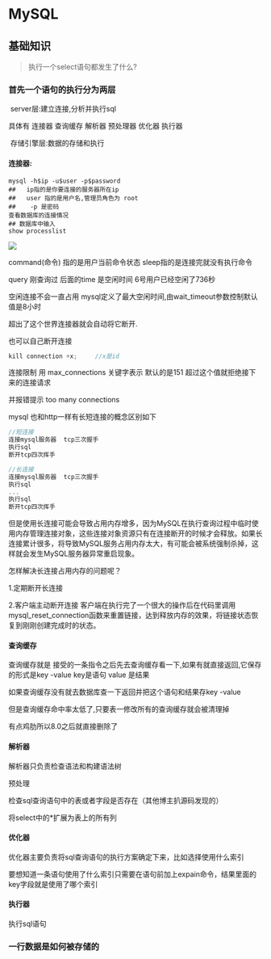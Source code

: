 # MySQL
## 基础知识

>    执行一个select语句都发生了什么?
>

### 首先一个语句的执行分为两层

​	server层:建立连接,分析并执行sql

具体有 连接器 查询缓存 解析器 预处理器 优化器 执行器

​    存储引擎层:数据的存储和执行

#### **连接器:**

```mysql
mysql -h$ip -u$user -p$password
##   ip指的是你要连接的服务器所在ip
##   user 指的是用户名,管理员角色为 root
##    -p 是密码
查看数据库的连接情况
## 数据库中输入
show processlist
```

![](../photo/mysql/1.png)

command(命令) 指的是用户当前命令状态 sleep指的是连接完就没有执行命令

query 刚查询过  后面的time 是空闲时间 6号用户已经空闲了736秒  

空闲连接不会一直占用 mysql定义了最大空闲时间,由wait_timeout参数控制默认值是8小时

超出了这个世界连接器就会自动将它断开.

也可以自己断开连接

```cpp
kill connection +x;     //x是id
```

连接限制  用 max_connections 关键字表示 默认的是151 超过这个值就拒绝接下来的连接请求

并报错提示 too many connections

mysql 也和http一样有长短连接的概念区别如下

```cpp
//短连接
连接mysql服务器  tcp三次握手
执行sql
断开tcp四次挥手

//长连接
连接mysql服务器  tcp三次握手
执行sql
...
执行sql
断开tcp四次挥手
```

但是使用长连接可能会导致占用内存增多，因为MySQL在执行查询过程中临时使用内存管理连接对象，这些连接对象资源只有在连接断开的时候才会释放。如果长连接累计很多，将导致MySQL服务占用内存太大，有可能会被系统强制杀掉，这样就会发生MySQL服务器异常重启现象。

怎样解决长连接占用内存的问题呢？

1.定期断开长连接

2.客户端主动断开连接   客户端在执行完了一个很大的操作后在代码里调用 mysql_reset_connection函数来重置链接，达到释放内存的效果，将链接状态恢复到刚刚创建完成时的状态。

#### 查询缓存

查询缓存就是 接受的一条指令之后先去查询缓存看一下,如果有就直接返回,它保存的形式是key -value  key是语句 value 是结果

如果查询缓存没有就去数据库查一下返回并把这个语句和结果存key -value

但是查询缓存命中率太低了,只要表一修改所有的查询缓存就会被清理掉

有点鸡肋所以8.0之后就直接删除了

#### 解析器

解析器只负责检查语法和构建语法树

预处理

检查sql查询语句中的表或者字段是否存在（其他博主扒源码发现的）

将select中的*扩展为表上的所有列

#### 优化器

优化器主要负责将sql查询语句的执行方案确定下来，比如选择使用什么索引

要想知道一条语句使用了什么索引只需要在语句前加上expain命令，结果里面的key字段就是使用了哪个索引

#### 执行器

执行sql语句

### 一行数据是如何被存储的